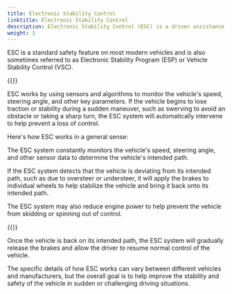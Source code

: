 ```yaml
---
title: Electronic Stability Control
linktitle: Electronic Stability Control
description: Electronic Stability Control (ESC) is a driver assistance system that is designed to improve the stability and handling of a vehicle during sudden maneuvers or slippery road conditions. 
weight: 3
---
```

<!-- markdownlint-disable MD033 -->
ESC is a standard safety feature on most modern vehicles and is also sometimes referred to as Electronic Stability Program (ESP) or Vehicle Stability Control (VSC).

{{<evkxdisplayaddarticle />}}

ESC works by using sensors and algorithms to monitor the vehicle's speed, steering angle, and other key parameters. If the vehicle begins to lose traction or stability during a sudden maneuver, such as swerving to avoid an obstacle or taking a sharp turn, the ESC system will automatically intervene to help prevent a loss of control.

Here's how ESC works in a general sense:

The ESC system constantly monitors the vehicle's speed, steering angle, and other sensor data to determine the vehicle's intended path.

If the ESC system detects that the vehicle is deviating from its intended path, such as due to oversteer or understeer, it will apply the brakes to individual wheels to help stabilize the vehicle and bring it back onto its intended path.

The ESC system may also reduce engine power to help prevent the vehicle from skidding or spinning out of control.

{{<evkxdisplayaddarticle />}}

Once the vehicle is back on its intended path, the ESC system will gradually release the brakes and allow the driver to resume normal control of the vehicle.

The specific details of how ESC works can vary between different vehicles and manufacturers, but the overall goal is to help improve the stability and safety of the vehicle in sudden or challenging driving situations.
